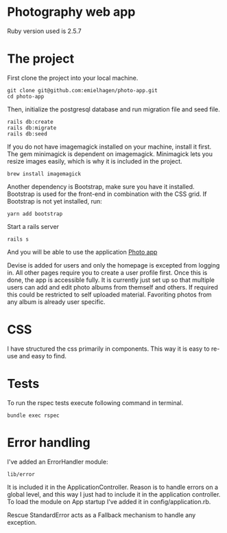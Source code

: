 # Photography web app
Ruby version used is 2.5.7

# The project
First clone the project into your local machine.
```
git clone git@github.com:emielhagen/photo-app.git
cd photo-app
```

Then, initialize the postgresql database and run migration file and seed file.
```
rails db:create
rails db:migrate
rails db:seed
```

If you do not have imagemagick installed on your machine, install it first. The gem minimagick is dependent on imagemagick. Minimagick lets you resize images easily, which is why it is included in the project.
```
brew install imagemagick
```

Another dependency is Bootstrap, make sure you have it installed. Bootstrap is used for the front-end in combination with the CSS grid. If Bootstrap is not yet installed, run:
```
yarn add bootstrap
```

Start a rails server
```
rails s
```
And you will be able to use the application [Photo app](http://localhost:3000/)

Devise is added for users and only the homepage is excepted from logging in. All other pages require you to create a user profile first. Once this is done, the app is accessible fully. It is currently just set up so that multiple users can add and edit photo albums from themself and others. If required this could be restricted to self uploaded material. Favoriting photos from any album is already user specific.

# CSS
I have structured the css primarily in components. This way it is easy to re-use and easy to find.

# Tests

To run the rspec tests execute following command in terminal.
```
bundle exec rspec
```

# Error handling
I've added an ErrorHandler module:

```
lib/error
```

It is included it in the ApplicationController. Reason is to handle errors on a global level, and this way I just had to include it in the application controller. To load the module on App startup I've added it in config/application.rb.

Rescue StandardError acts as a Fallback mechanism to handle any exception.


